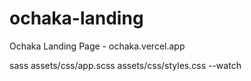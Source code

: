 # ochaka-landing
Ochaka Landing Page - ochaka.vercel.app


sass assets/css/app.scss assets/css/styles.css --watch
